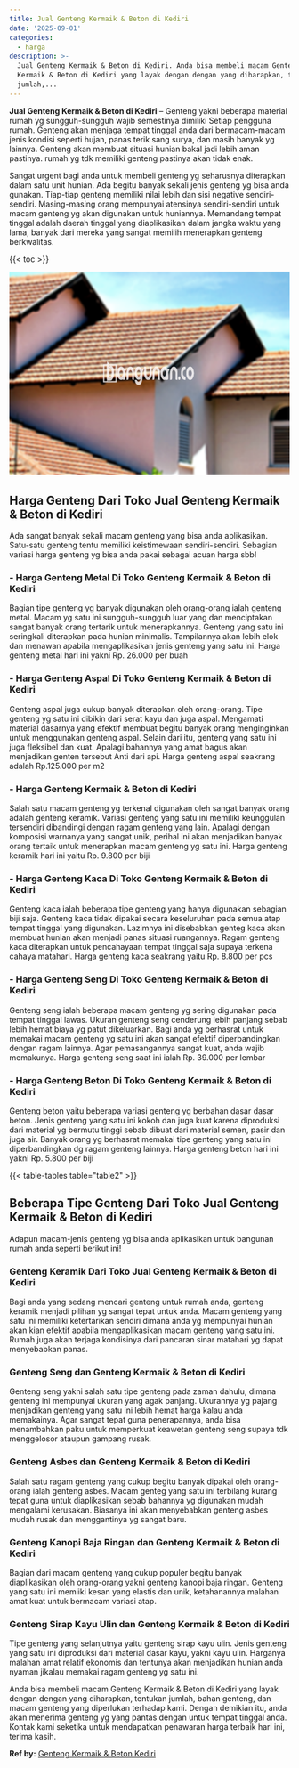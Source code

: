 ```yaml
---
title: Jual Genteng Kermaik & Beton di Kediri
date: '2025-09-01'
categories:
  - harga
description: >-
  Jual Genteng Kermaik & Beton di Kediri. Anda bisa membeli macam Genteng
  Kermaik & Beton di Kediri yang layak dengan dengan yang diharapkan, tentukan
  jumlah,...
---
```


**Jual Genteng Kermaik & Beton di Kediri** – Genteng yakni beberapa material rumah yg sungguh-sungguh wajib semestinya dimiliki Setiap pengguna rumah. Genteng akan menjaga tempat tinggal anda dari bermacam-macam jenis kondisi seperti hujan, panas terik sang surya, dan masih banyak yg lainnya. Genteng akan membuat situasi hunian bakal jadi lebih aman pastinya. rumah yg tdk memiliki genteng pastinya akan tidak enak.

Sangat urgent bagi anda untuk membeli genteng yg seharusnya diterapkan dalam satu unit hunian. Ada begitu banyak sekali jenis genteng yg bisa anda gunakan. Tiap-tiap genteng memiliki nilai lebih dan sisi negative sendiri-sendiri. Masing-masing orang mempunyai atensinya sendiri-sendiri untuk macam genteng yg akan digunakan untuk huniannya. Memandang tempat tinggal adalah daerah tinggal yang diaplikasikan dalam jangka waktu yang lama, banyak dari mereka yang sangat memilih menerapkan genteng berkwalitas.

{{< toc >}}

![Jual Genteng Kermaik & Beton di Kediri](/images/genteng-minimalis-murah30.png)

## Harga Genteng Dari Toko Jual Genteng Kermaik & Beton di Kediri

Ada sangat banyak sekali macam genteng yang bisa anda aplikasikan. Satu-satu genteng tentu memiliki keistimewaan sendiri-sendiri. Sebagian variasi harga genteng yg bisa anda pakai sebagai acuan harga sbb!

### \- Harga Genteng Metal Di Toko Genteng Kermaik & Beton di Kediri

Bagian tipe genteng yg banyak digunakan oleh orang-orang ialah genteng metal. Macam yg satu ini sungguh-sungguh luar yang dan menciptakan sangat banyak orang tertarik untuk menerapkannya. Genteng yang satu ini seringkali diterapkan pada hunian minimalis. Tampilannya akan lebih elok dan menawan apabila mengaplikasikan jenis genteng yang satu ini. Harga genteng metal hari ini yakni Rp. 26.000 per buah

### \- Harga Genteng Aspal Di Toko Genteng Kermaik & Beton di Kediri

Genteng aspal juga cukup banyak diterapkan oleh orang-orang. Tipe genteng yg satu ini dibikin dari serat kayu dan juga aspal. Mengamati material dasarnya yang efektif membuat begitu banyak orang menginginkan untuk menggunakan genteng aspal. Selain dari itu, genteng yang satu ini juga fleksibel dan kuat. Apalagi bahannya yang amat bagus akan menjadikan genten tersebut Anti dari api. Harga genteng aspal seakrang adalah Rp.125.000 per m2

### \- Harga Genteng Kermaik & Beton di Kediri

Salah satu macam genteng yg terkenal digunakan oleh sangat banyak orang adalah genteng keramik. Variasi genteng yang satu ini memiliki keunggulan tersendiri dibandingi dengan ragam genteng yang lain. Apalagi dengan komposisi warnanya yang sangat unik, perihal ini akan menjadikan banyak orang tertaik untuk menerapkan macam genteng yg satu ini. Harga genteng keramik hari ini yaitu Rp. 9.800 per biji

### \- Harga Genteng Kaca Di Toko Genteng Kermaik & Beton di Kediri

Genteng kaca ialah beberapa tipe genteng yang hanya digunakan sebagian biji saja. Genteng kaca tidak dipakai secara keseluruhan pada semua atap tempat tinggal yang digunakan. Lazimnya ini disebabkan genteg kaca akan membuat hunian akan menjadi panas situasi ruangannya. Ragam genteng kaca diterapkan untuk pencahayaan tempat tinggal saja supaya terkena cahaya matahari. Harga genteng kaca seakrang yaitu Rp. 8.800 per pcs

### \- Harga Genteng Seng Di Toko Genteng Kermaik & Beton di Kediri

Genteng seng ialah beberapa macam genteng yg sering digunakan pada tempat tinggal lawas. Ukuran genteng seng cenderung lebih panjang sebab lebih hemat biaya yg patut dikeluarkan. Bagi anda yg berhasrat untuk memakai macam genteng yg satu ini akan sangat efektif diperbandingkan dengan ragam lainnya. Agar pemasangannya sangat kuat, anda wajib memakunya. Harga genteng seng saat ini ialah Rp. 39.000 per lembar

### \- Harga Genteng Beton Di Toko Genteng Kermaik & Beton di Kediri

Genteng beton yaitu beberapa variasi genteng yg berbahan dasar dasar beton. Jenis genteng yang satu ini kokoh dan juga kuat karena diproduksi dari material yg bermutu tinggi sebab dibuat dari material semen, pasir dan juga air. Banyak orang yg berhasrat memakai tipe genteng yang satu ini diperbandingkan dg ragam genteng lainnya. Harga genteng beton hari ini yakni Rp. 5.800 per biji

{{< table-tables table="table2" >}}

## Beberapa Tipe Genteng Dari Toko Jual Genteng Kermaik & Beton di Kediri

Adapun macam-jenis genteng yg bisa anda aplikasikan untuk bangunan rumah anda seperti berikut ini!

### Genteng Keramik Dari Toko Jual Genteng Kermaik & Beton di Kediri

Bagi anda yang sedang mencari genteng untuk rumah anda, genteng keramik menjadi pilihan yg sangat tepat untuk anda. Macam genteng yang satu ini memiliki ketertarikan sendiri dimana anda yg mempunyai hunian akan kian efektif apabila mengaplikasikan macam genteng yang satu ini. Rumah juga akan terjaga kondisinya dari pancaran sinar matahari yg dapat menyebabkan panas.

### Genteng Seng dan Genteng Kermaik & Beton di Kediri

Genteng seng yakni salah satu tipe genteng pada zaman dahulu, dimana genteng ini mempunyai ukuran yang agak panjang. Ukurannya yg pajang menjadikan genteng yang satu ini lebih hemat harga kalau anda memakainya. Agar sangat tepat guna penerapannya, anda bisa menambahkan paku untuk memperkuat keawetan genteng seng supaya tdk menggelosor ataupun gampang rusak.

### Genteng Asbes dan Genteng Kermaik & Beton di Kediri

Salah satu ragam genteng yang cukup begitu banyak dipakai oleh orang-orang ialah genteng asbes. Macam genteg yang satu ini terbilang kurang tepat guna untuk diaplikasikan sebab bahannya yg digunakan mudah mengalami kerusakan. Biasanya ini akan menyebabkan genteng asbes mudah rusak dan menggantinya yg sangat baru.

### Genteng Kanopi Baja Ringan dan Genteng Kermaik & Beton di Kediri

Bagian dari macam genteng yang cukup populer begitu banyak diaplikasikan oleh orang-orang yakni genteng kanopi baja ringan. Genteng yang satu ini memiiki kesan yang elastis dan unik, ketahanannya malahan amat kuat untuk bermacam variasi atap.

### Genteng Sirap Kayu Ulin dan Genteng Kermaik & Beton di Kediri

Tipe genteng yang selanjutnya yaitu genteng sirap kayu ulin. Jenis genteng yang satu ini diproduksi dari material dasar kayu, yakni kayu ulin. Harganya malahan amat relatif ekonomis dan tentunya akan menjadikan hunian anda nyaman jikalau memakai ragam genteng yg satu ini.

Anda bisa membeli macam Genteng Kermaik & Beton di Kediri yang layak dengan dengan yang diharapkan, tentukan jumlah, bahan genteng, dan macam genteng yang diperlukan terhadap kami. Dengan demikian itu, anda akan menerima genteng yg yang pantas dengan untuk tempat tinggal anda. Kontak kami seketika untuk mendapatkan penawaran harga terbaik hari ini, terima kasih.

**Ref by:**  [Genteng Kermaik & Beton  Kediri](https://id.wikipedia.org/wiki/Genteng)
